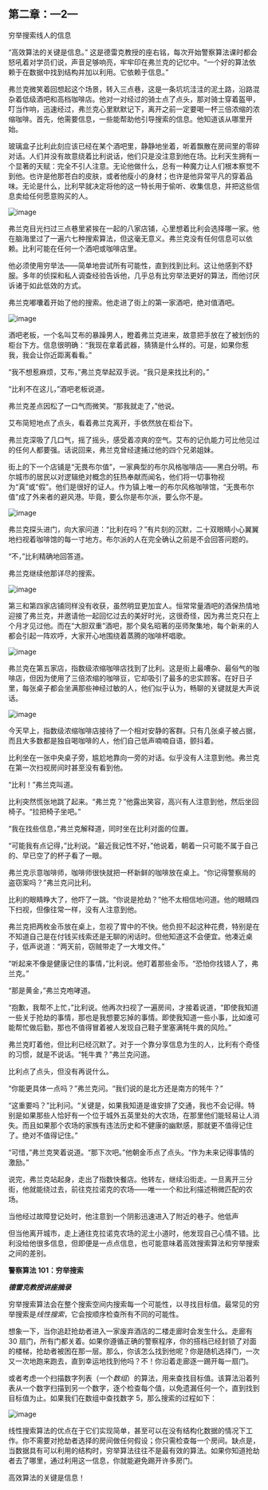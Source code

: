 ## 第二章：—2—

穷举搜索线人的信息

“高效算法的关键是信息。” 这是德雷克教授的座右铭，每次开始警察算法课时都会怒吼着对学员们说，声音足够响亮，牢牢印在弗兰克的记忆中。“一个好的算法依赖于在数据中找到结构并加以利用。它依赖于信息。”

弗兰克微笑着回想起这个场景，转入三点巷，这是一条坑坑洼洼的泥土路，沿路混杂着低级酒吧和高档咖啡店。他对一对经过的骑士点了点头，那对骑士穿着盔甲，叮当作响，迅速经过，弗兰克心里默默记下，离开之前一定要喝一杯三倍浓缩的浓缩咖啡。首先，他需要信息，一些能帮助他引导搜索的信息。他知道该从哪里开始。

玻璃盒子比利此刻应该已经在某个酒吧里，静静地坐着，听着飘散在房间里的零碎对话。人们并没有故意绕着比利说话，他们只是没注意到他在场。比利天生拥有一个显著的天赋：完全不引人注意。无论他做什么，总有一种魔力让人们根本察觉不到他。也许是他那苍白的皮肤，或者他瘦小的身材；也许是他异常平凡的穿着品味。无论是什么，比利早就决定将他的这一特长用于偷听、收集信息，并把这些信息卖给任何愿意购买的人。

![image](img/f0010-01.jpg)

弗兰克目光扫过三点巷里紧挨在一起的八家店铺，心里想着比利会选择哪一家。他在脑海里过了一遍六七种搜索算法，但这毫无意义。弗兰克没有任何信息可以依赖。比利可能在任何一个酒吧或咖啡店里。

他必须使用穷举法——简单地尝试所有可能性，直到找到比利。这让他感到不舒服。多年的侦探和私人调查经验告诉他，几乎总有比穷举法更好的算法，而他讨厌诉诸于如此低效的方式。

弗兰克嘟囔着开始了他的搜索。他走进了街上的第一家酒吧，绝对值酒吧。

![image](img/f0011-01.jpg)

酒吧老板，一个名叫艾布的暴躁男人，瞪着弗兰克进来，故意把手放在了被划伤的柜台下方。信息很明确：“我现在拿着武器，猜猜是什么样的。可是，如果你惹我，我会让你近距离看看。”

“我不想惹麻烦，艾布，”弗兰克举起双手说。“我只是来找比利的。”

“比利不在这儿，”酒吧老板说道。

弗兰克差点因松了一口气而微笑。“那我就走了，”他说。

艾布简短地点了点头，看着弗兰克离开，手依然放在柜台下。

弗兰克深吸了几口气，摇了摇头，感受着凉爽的空气。艾布的记仇能力可比他见过的任何人都要强。话说回来，弗兰克曾经逮捕过他的四个兄弟姐妹。

街上的下一个店铺是“无畏布尔值”，一家典型的布尔风格咖啡店——黑白分明。布尔城市的居民以对逻辑绝对概念的狂热奉献而闻名，他们将一切事物视为“真”或“假”。他们是很好的证人。作为镇上唯一的布尔风格咖啡馆，“无畏布尔值”成了外来者的避风港。毕竟，要么你是布尔派，要么你不是。

![image](img/f0011-02.jpg)

弗兰克探头进门，向大家问道：“比利在吗？”有片刻的沉默，二十双眼睛小心翼翼地扫视着咖啡馆的每一寸地方。布尔派的人在完全确认之前是不会回答问题的。

“不，”比利精确地回答道。

弗兰克继续他那详尽的搜索。

![image](img/f0012-01.jpg)

第三和第四家店铺同样没有收获，虽然明显更加宜人。恒常常量酒吧的酒保热情地迎接了弗兰克，并邀请他一起回忆过去的美好时光，这很奇怪，因为弗兰克只在上个月才见过他。而在“大胆双重”酒吧，那个臭名昭著的巫师聚集地，每个新来的人都会引起一阵欢呼，大家开心地围绕着蒸腾的咖啡杯唱歌。

![image](img/f0012-02.jpg)

弗兰克在第五家店，指数级浓缩咖啡店找到了比利。这是街上最嘈杂、最俗气的咖啡店，但因为使用了三倍浓缩的咖啡豆，它却吸引了最多的忠实顾客。在好日子里，每张桌子都会坐满那些神经过敏的人，他们似乎认为，畅聊的关键就是大声说话。

![image](img/f0012-03.jpg)

今天早上，指数级浓缩咖啡店接待了一个相对安静的客群。只有几张桌子被占据，而且大多数都是独自喝咖啡的人，他们自己低声喃喃自语，颤抖着。

比利坐在一张中央桌子旁，尴尬地靠向一旁的对话。似乎没有人注意到他。弗兰克在第一次扫视房间时甚至没有看到他。

“比利！”弗兰克叫道。

比利突然慌张地跳了起来。“弗兰克？”他露出笑容，高兴有人注意到他，然后坐回椅子。“拉把椅子坐吧。”

“我在找些信息，”弗兰克解释道，同时坐在比利对面的位置。

“可能我有点记得，”比利说。“最近我记性不好，”他说着，朝着一只可能不属于自己的、早已空了的杯子看了一眼。

弗兰克示意咖啡师，咖啡师很快就把一杯新鲜的咖啡放在桌上。“你记得警察局的盗窃案吗？”弗兰克问比利。

比利的眼睛睁大了，他吓了一跳。“你说是抢劫？”他不太相信地问道。他的眼睛四下扫视，但像往常一样，没有人注意到他。

弗兰克把两枚金币放在桌上，忽视了胃中的不快。他负担不起这种花费，特别是在不知道自己是在付钱买线索还是无聊的闲话时。但他知道这不会便宜。他凑近桌子，低声说道：“两天前，窃贼带走了一大堆文件。”

“听起来不像是健康记住的事情，”比利说。他盯着那些金币。“恐怕你找错人了，弗兰克。”

“那是黄金，”弗兰克咆哮道。

“抱歉，我帮不上忙，”比利说。他再次扫视了一遍房间，才接着说道，“即使我知道一些关于抢劫的事情，那也是我想要忘掉的事情。即使我知道一些小事，比如谁可能帮忙做后勤，那也不值得冒着被人发现自己鞋子里塞满牦牛粪的风险。”

弗兰克盯着他，但比利已经沉默了。对于一个靠分享信息为生的人，比利有个奇怪的习惯，就是不说话。“牦牛粪？”弗兰克问道。

比利点了点头，但没有再说什么。

“你能更具体一点吗？”弗兰克问。“我们说的是北方还是南方的牦牛？”

“这重要吗？”比利问。“关键是，如果我知道是谁安排了交通，我也不会记得。特别是如果那些人恰好有一个位于城外五英里处的大农场，在那里他们能轻易让人消失。而且如果那个农场的家族有违法历史和不健康的幽默感，那就更不值得记住了。绝对不值得记住。”

“可惜，”弗兰克笑着说道。“那下次吧。”他朝金币点了点头。“作为未来记得事情的激励。”

说完，弗兰克站起身，走出了指数快餐店。他转左，继续沿街走。一旦离开三分街，他就能绕过去，前往克拉诺克的农场——唯一一个和比利描述稍微匹配的农场。

当他经过故障登记处时，他注意到一个阴影迅速进入了附近的巷子。他低声

但当他离开城市，走上通往克拉诺克农场的泥土小道时，他发现自己心情不错。比利没给他很多信息，但即便是一点点信息，也可能意味着高效搜索算法和穷举搜索之间的差别。

**警察算法 101：穷举搜索**

***德雷克教授讲座摘录***

穷举搜索算法会在整个搜索空间内搜索每一个可能性，以寻找目标值。最常见的穷举搜索是*线性搜索*，它会按顺序检查所有不同的可能性。

想象一下，当你追赶抢劫者进入一家废弃酒店的二楼走廊时会发生什么。走廊有 30 扇门，所有门都关着。如果你遵循正确的警察程序，你的搭档已经封锁了对面的楼梯，抢劫者被困在那一层。那么，你该怎么找到他呢？你是随机选择门，一次又一次地跑来跑去，直到幸运地找到他吗？不！你沿着走廊逐一踢开每一扇门。

或者考虑一个扫描数字列表（一个*数组*）的算法，用来查找目标值。该算法沿着列表从一个数字扫描到另一个数字，逐个检查每个值，以免遗漏任何一个，直到找到目标值为止。如果我们在数组中查找数字 5，那么搜索的过程如下：

![image](img/f0015-01.jpg)

线性搜索算法的优点在于它们实现简单，甚至可以在没有结构化数据的情况下工作。你不需要对抢劫者选择的房间做任何假设；你只需检查每一个房间。缺点是，当数据具有可以利用的结构时，穷举算法往往不是最有效的算法。如果你知道抢劫者去了哪里，通过利用这一信息，你就能避免踢开许多房门。

高效算法的关键是信息！
